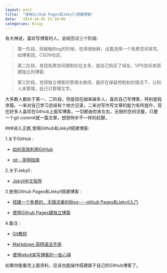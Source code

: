 ```yaml
---
layout: post
title:  "使用Github Pages和Jekyll搭建博客"
date:   2014-10-05 15:18:00
categories: Essay
---
```


有大神说，喜欢写博客的人，会经历过三个阶段:

> 第一阶段，刚接触Blog的时候，觉得很新鲜，试着选择一个免费空间来写,如博客园，CSDN社区;

> 第二阶段，发现免费空间限制实在太多，就自己购买了域名、VPS空间来搭建独立的博客;

> 第三阶段，觉得独立博客的管理太麻烦，最好在保留控制权的情况下，让别人来管理，自己只管理文字。

大多数人都处于第一、二阶段，但是现在越来越多人，喜欢自己写博客，特别是程序猿，一来对自己学习总结有个地方记录，二来对写作写文章的能力有所提升，现在好多人喜欢在Github上面写博客，一切都由你来左右，无限的空间流量，只要一个git commit就一篇文章，想想特步不一样的赶脚。

###进入正题,使用Github和Jekyll搭建博客:

1.关于GitHub :

* [如何高效利用GitHub](http://www.yangzhiping.com/tech/github.html) 

* [git - 简明指南](http://rogerdudler.github.io/git-guide/index.zh.html)

2.关于Jekyll :

* [Jekyll中文指导](http://jekyllcn.com/)

3.使用Github Pages和Jekyll搭建博客 :

* [搭建一个免费的，无限流量的Blog----github Pages和Jekyll入门](http://www.ruanyifeng.com/blog/2012/08/blogging_with_jekyll.html)

* [使用Github Pages建独立博客](http://beiyuu.com/github-pages/)

4.备注 :

* [Git教程](http://www.liaoxuefeng.com/wiki/0013739516305929606dd18361248578c67b8067c8c017b000)

* [Markdown 简明语法手册](https://www.zybuluo.com/mdeditor)

* [使用jekyll来写博客的一些心得](http://webfrogs.me/2012/12/20/use-jekyll/)

如果你能看完上面资料，应该也能操作搭建属于自己的Github博客了。